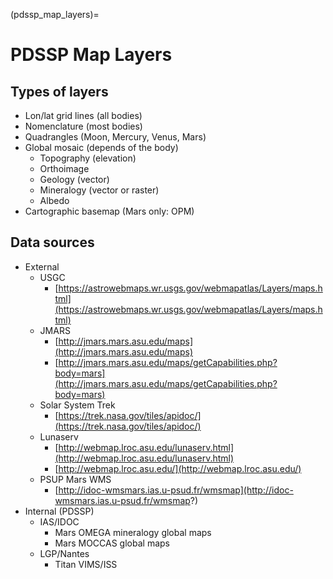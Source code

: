 (pdssp_map_layers)=
# PDSSP Map Layers

## Types of layers

- Lon/lat grid lines (all bodies)
- Nomenclature (most bodies)
- Quadrangles (Moon, Mercury, Venus, Mars)
- Global mosaic (depends of the body)
    - Topography (elevation)
    - Orthoimage
    - Geology (vector)
    - Mineralogy (vector or raster)
    - Albedo
- Cartographic basemap (Mars only: OPM)

## Data sources

- External
    - USGC
        - [https://astrowebmaps.wr.usgs.gov/webmapatlas/Layers/maps.html](https://astrowebmaps.wr.usgs.gov/webmapatlas/Layers/maps.html)
    - JMARS
        - [http://jmars.mars.asu.edu/maps](http://jmars.mars.asu.edu/maps)
        - [http://jmars.mars.asu.edu/maps/getCapabilities.php?body=mars](http://jmars.mars.asu.edu/maps/getCapabilities.php?body=mars)
    - Solar System Trek
        - [https://trek.nasa.gov/tiles/apidoc/](https://trek.nasa.gov/tiles/apidoc/)
    - Lunaserv
        - [http://webmap.lroc.asu.edu/lunaserv.html](http://webmap.lroc.asu.edu/lunaserv.html)
        - [http://webmap.lroc.asu.edu/](http://webmap.lroc.asu.edu/)
    - PSUP Mars WMS
      - [http://idoc-wmsmars.ias.u-psud.fr/wmsmap](http://idoc-wmsmars.ias.u-psud.fr/wmsmap?)
- Internal (PDSSP)
    - IAS/IDOC
        - Mars OMEGA mineralogy global maps
        - Mars MOCCAS global maps
    - LGP/Nantes
        - Titan VIMS/ISS

